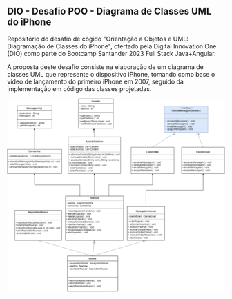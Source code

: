 ## DIO - Desafio POO - Diagrama de Classes UML do iPhone

Repositório do desafio de cógido "Orientação a Objetos e UML: Diagramação de Classes do iPhone", ofertado pela Digital Innovation One (DIO) como parte do Bootcamp Santander 2023 Full Stack Java+Angular.

A proposta deste desafio consiste na elaboração de um diagrama de classes UML que represente o dispositivo iPhone, tomando como base o vídeo de lançamento do primeiro iPhone em 2007, seguido da implementação em código das classes projetadas.

<p align="center">
<img src="./diagrama-de-classes-iphone.png"><br>
</p>